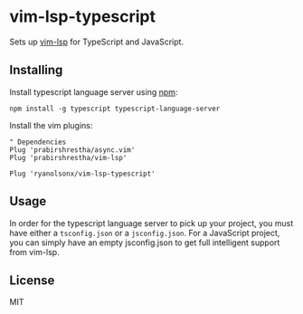 # vim-lsp-typescript

Sets up [vim-lsp](https://github.com/prabirshrestha/vim-lsp) for TypeScript and JavaScript.

## Installing

Install typescript language server using [npm](https://www.npmjs.com):

```
npm install -g typescript typescript-language-server
```

Install the vim plugins:

```viml
" Dependencies
Plug 'prabirshrestha/async.vim'
Plug 'prabirshrestha/vim-lsp'

Plug 'ryanolsonx/vim-lsp-typescript'
```

## Usage

In order for the typescript language server to pick up your project, you must have either a `tsconfig.json` or a `jsconfig.json`. For a JavaScript project, you can simply have an empty jsconfig.json to get full intelligent support from vim-lsp.

## License

MIT
